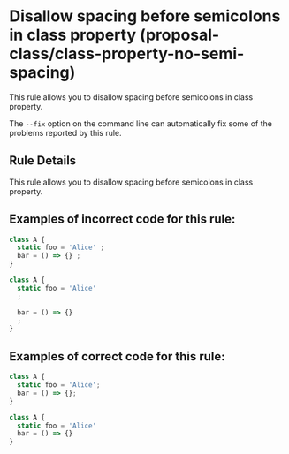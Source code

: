 # Disallow spacing before semicolons in class property (proposal-class/class-property-no-semi-spacing)

This rule allows you to disallow spacing before semicolons in class property.

The `--fix` option on the command line can automatically fix some of the problems reported by this rule.

## Rule Details

This rule allows you to disallow spacing before semicolons in class property.

## Examples of **incorrect** code for this rule:

```js
class A {
  static foo = 'Alice' ;
  bar = () => {} ;
}
```

```js
class A {
  static foo = 'Alice'
  ;

  bar = () => {}
  ;
}
```

## Examples of **correct** code for this rule:

```js
class A {
  static foo = 'Alice';
  bar = () => {};
}
```

```js
class A {
  static foo = 'Alice'
  bar = () => {}
}
```
